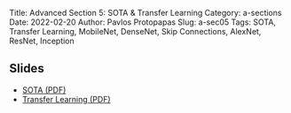 Title: Advanced Section 5: SOTA & Transfer Learning
Category: a-sections
Date: 2022-02-20
Author: Pavlos Protopapas
Slug: a-sec05
Tags: SOTA, Transfer Learning, MobileNet, DenseNet, Skip Connections, AlexNet, ResNet, Inception

## Slides
- [SOTA (PDF)]({static}a-sec5_sotas.pdf)
- [Transfer Learning (PDF)]({static}a-sec5_transferLearning_v2.pdf)
